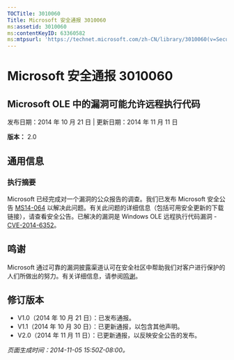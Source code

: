 ```yaml
---
TOCTitle: 3010060
Title: Microsoft 安全通报 3010060
ms:assetid: 3010060
ms:contentKeyID: 63360582
ms:mtpsurl: 'https://technet.microsoft.com/zh-CN/library/3010060(v=Security.10)'
---
```



Microsoft 安全通报 3010060
==========================

Microsoft OLE 中的漏洞可能允许远程执行代码
------------------------------------------

发布日期：2014 年 10 月 21 日 | 更新日期：2014 年 11 月 11 日

**版本：** 2.0

通用信息
--------

### 执行摘要

Microsoft 已经完成对一个漏洞的公众报告的调查。我们已发布 Microsoft 安全公告 [MS14-064](http://go.microsoft.com/fwlink/?linkid=?????) 以解决此问题。有关此问题的详细信息（包括可用安全更新的下载链接），请查看安全公告。已解决的漏洞是 Windows OLE 远程执行代码漏洞 - [CVE-2014-6352](http://www.cve.mitre.org/cgi-bin/cvename.cgi?name=cve-2014-6352)。

鸣谢
----

Microsoft 通过可靠的漏洞披露渠道认可在安全社区中帮助我们对客户进行保护的人们所做出的努力。有关详细信息，请参阅[鸣谢](https://technet.microsoft.com/zh-cn/library/security/dn820091.aspx)。

修订版本
--------

-   V1.0（2014 年 10 月 21 日）：已发布通报。
-   V1.1（2014 年 10 月 30 日）：已更新通报，以包含其他声明。
-   V2.0（2014 年 11 月 11 日）：已更新通报，以反映安全公告的发布。

*页面生成时间：2014-11-05 15:50Z-08:00。*
